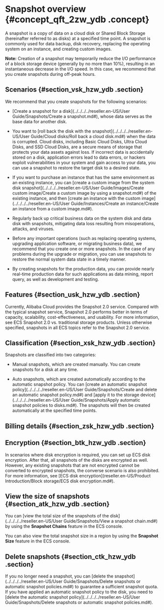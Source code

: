 # Snapshot overview {#concept_qft_2zw_ydb .concept}

A snapshot is a copy of data on a cloud disk or Shared Block Storage \(hereinafter referred to as disks\) at a specified time point. A snapshot is commonly used for data backup, disk recovery, replacing the operating system on an instance, and creating custom images.

**Note:** Creation of a snapshot may temporarily reduce the I/O performance of a block storage device \(generally by no more than 10%\), resulting in an instantaneous decrease in the I/O speed. In this case, we recommend that you create snapshots during off-peak hours.

## Scenarios {#section_vsk_hzw_ydb .section}

We recommend that you create snapshots for the following scenarios:

-   [Create a snapshot for a disk](../../../../reseller.en-US/User Guide/Snapshots/Create a snapshot.md#), whose data serves as the base data for another disk.

-   You want to [roll back the disk with the snapshot](../../../../reseller.en-US/User Guide/Cloud disks/Roll back a cloud disk.md#) when the data is corrupted. Cloud disks, including Basic Cloud Disks, Ultra Cloud Disks, and SSD Cloud Disks, are a secure means of storage that protects your data assets against loss. If incorrect data is accidentally stored on a disk, application errors lead to data errors, or hackers exploit vulnerabilities in your system and gain access to your data, you can use a snapshot to restore the target disk to a desired state.

-   If you want to purchase an instance that has the same environment as an existing instance, you can [create a custom image from the system disk snapshot](../../../../reseller.en-US/User Guide/Images/Create custom image/Create a custom image by using a snapshot.md#) of the existing instance, and then [create an instance with the custom image](../../../../reseller.en-US/User Guide/Instances/Create an instance/Create an instance from a custom image.md#).

-   Regularly back up critical business data on the system disk and data disk with snapshots, mitigating data loss resulting from misoperations, attacks, and viruses.

-   Before any important operations \(such as replacing operating systems, upgrading application software, or migrating business data\), we recommend that you create one or more snapshots. In the case of any problems during the upgrade or migration, you can use snapshots to restore the normal system data state in a timely manner.

-   By creating snapshots for the production data, you can provide nearly real-time production data for such applications as data mining, report query, as well as development and testing.


## Features {#section_usk_hzw_ydb .section}

Currently, Alibaba Cloud provides the Snapshot 2.0 service. Compared with the typical snapshot service, Snapshot 2.0 performs better in terms of capacity, scalability, cost-effectiveness, and usability. For more information, see ECS Snapshot 2.0 vs. traditional storage products. Unless otherwise specified, snapshots in all ECS topics refer to the Snapshot 2.0 service.

## Classification {#section_xsk_hzw_ydb .section}

Snapshots are classified into two categories:

-   Manual snapshots, which are created manually. You can create snapshots for a disk at any time.

-   Auto snapshots, which are created automatically according to the automatic snapshot policy. You can [create an automatic snapshot policy](../../../../reseller.en-US/User Guide/Snapshots/Create and delete an automatic snapshot policy.md#) and [apply it to the storage device](../../../../reseller.en-US/User Guide/Snapshots/Apply automatic snapshot policies to disks.md#). The snapshots will then be created automatically at the specified time points.


## Billing details {#section_zsk_hzw_ydb .section}

## Encryption {#section_btk_hzw_ydb .section}

In scenarios where disk encryption is required, you can set up ECS disk encryption. After that, all snapshots of the disks are encrypted as well. However, any existing snapshots that are not encrypted cannot be converted to encrypted snapshots, the converse scenario is also prohibited. For more information, see [ECS disk encryption](reseller.en-US/Product Introduction/Block storage/ECS disk encryption.md#).

## View the size of snapshots {#section_atk_hzw_ydb .section}

You can [view the total size of the snapshots of the disk](../../../../reseller.en-US/User Guide/Snapshots/View a snapshot chain.md#) by using the **Snapshot Chains** feature in the ECS console.

You can also view the total snapshot size in a region by using the **Snapshot Size** feature in the ECS console.

## Delete snapshots {#section_ctk_hzw_ydb .section}

If you no longer need a snapshot, you can [delete the snapshot](../../../../reseller.en-US/User Guide/Snapshots/Delete snapshots or automatic snapshot policies.md#) to guarantee a sufficient snapshot quota. If you have applied an automatic snapshot policy to the disk, you need to [delete the automatic snapshot policy](../../../../reseller.en-US/User Guide/Snapshots/Delete snapshots or automatic snapshot policies.md#).

